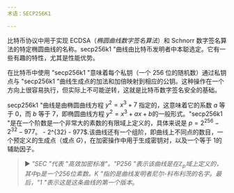 ```yaml
---
术语：SECP256K1

---
```

比特币协议中用于实现 ECDSA（*椭圆曲线数字签名算法*）和 Schnorr 数字签名算法的特定椭圆曲线的名称。secp256k1 "曲线由比特币发明者中本聪选定。它有一些有趣的特性，尤其是性能优势。

在比特币中使用 "secp256k1 "意味着每个私钥（一个 256 位的随机数）通过私钥点与 "secp256k1 "曲线生成点的加法和加倍映射到相应的公钥。这种操作在一个方向上很容易执行，但实际上不可能逆转，这就是比特币数字签名安全的基础。

secp256k1 "曲线是由椭圆曲线方程 $y^2 = x^3 + 7$ 指定的，这意味着它的系数 $a$ 等于 $0$，而 $b$ 等于 $7$，即椭圆曲线方程 $y^2 = x^3 + ax + b$的一般形式。"secp256k1 "是在一个阶数是一个非常大的素数的有限域上定义的，具体来说是 $p = 2^{256} - 2^{32} - 977$。 - 2^{32} - 977$.该曲线还有一个组阶，即曲线上不同点的数目，一个预定义的生成点（或点 $G$），在加密操作中用于生成密钥对，以及一个等于 $1$的辅助因子。

> ► *"SEC "代表 "高效加密标准"。"P256 "表示该曲线是在$\mathbb{Z}_p$域上定义的，其中$p$是一个256位素数。K "指的是曲线发明者尼尔-科布利茨的名字。最后，"1 "表示这是这条曲线的第一个版本*。